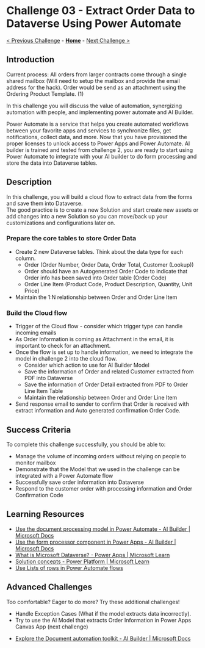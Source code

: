 # Challenge 03 - Extract Order Data to Dataverse Using Power Automate

[< Previous Challenge](./Challenge-02.md) - **[Home](../README.md)** - [Next Challenge >](./Challenge-04.md)


## Introduction

Current process: All orders from  larger contracts come through a single shared mailbox (Will need to setup the mailbox and provide the email address for the hack). Order would be send as an attachment using the Ordering Product Template. (1)

In this challenge you will discuss the value of automation, synergizing automation with people, and implementing power automate and AI Builder.

Power Automate is a service that helps you create automated workflows between your favorite apps and services to synchronize files, get notifications, collect data, and more. Now that you have provisioned the proper licenses to unlock access to Power Apps and Power Automate. AI builder is trained and tested from challenge 2, you are ready to start using Power Automate to integrate with your AI builder to do form processing and store the data into Dataverse tables. 

## Description

In this challenge, you will build a cloud flow to extract data from the forms and save them into Dataverse.  
The good practice is to create a new Solution and start create new assets or add changes into a new Solution so you can move/back up your customizations and configurations later on. 

### Prepare the core tables to store Order Data

- Create 2 new Dataverse tables. Think about the data type for each column.
  - Order (Order Number, Order Data, Order Total, Customer (Lookup))
  - Order should have an Autogenerated Order Code to indicate that Order info has been saved into Order table (Order Code)
  - Order Line Item (Product Code, Product Description, Quantity, Unit Price)
- Maintain the 1:N relationship between Order and Order Line Item
	
### Build the Cloud flow
- Trigger of the Cloud flow - consider which trigger type can handle incoming emails
- As Order Information is coming as Attachment in the email, it is important to check for an attachment.
- Once the flow is set up to handle information, we need to integrate the model in challenge 2 into the cloud flow.
  - Consider which action to use for AI Builder Model
  - Save the information of Order and related Customer extracted from PDF into Dataverse
  - Save the information of Order Detail extracted from PDF to Order Line Item Table
  - Maintain the relationship between Order and Order Line Item
- Send response email to sender to confirm that Order is received with extract information and Auto generated confirmation Order Code.

## Success Criteria

To complete this challenge successfully, you should be able to:
- Manage the volume of incoming orders without relying on people to monitor mailbox
- Demonstrate that the Model that we used in the challenge can be integrated with a Power Automate flow
- Successfully save order information into Dataverse
- Respond to the customer order with processing information and Order Confirmation Code

## Learning Resources

* [Use the document processing model in Power Automate - AI Builder | Microsoft Docs](https://docs.microsoft.com/en-us/ai-builder/form-processing-model-in-flow)
* [Use the form processor component in Power Apps - AI Builder | Microsoft Docs](https://docs.microsoft.com/en-us/ai-builder/form-processor-component-in-powerapps)
* [What is Microsoft Dataverse? - Power Apps | Microsoft Learn](https://learn.microsoft.com/en-us/power-apps/maker/data-platform/data-platform-intro)
* [Solution concepts - Power Platform | Microsoft Learn](https://learn.microsoft.com/en-us/power-platform/alm/solution-concepts-alm)
* [Use Lists of rows in Power Automate flows](https://learn.microsoft.com/en-us/power-automate/dataverse/list-rows)


## Advanced Challenges

Too comfortable? Eager to do more? Try these additional challenges!
- Handle Exception Cases (What if the model extracts data incorrectly).
- Try to use the AI Model that extracts Order Information in Power Apps Canvas App (next challenge)
* [Explore the Document automation toolkit - AI Builder | Microsoft Docs](https://docs.microsoft.com/en-us/ai-builder/doc-automation?msclkid=d7043197d0a211ec83ca9d25453fab57)


